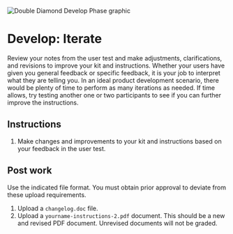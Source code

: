 ![Double Diamond Develop Phase graphic](/assets/dd-process-develop-1200px@2x.png)

# Develop: Iterate

Review your notes from the user test and make adjustments, clarifications, and revisions to improve your kit and instructions. Whether your users have given you general feedback or specific feedback, it is your job to interpret what they are telling you. In an ideal product development scenario, there would be plenty of time to perform as many iterations as needed. If time allows, try testing another one or two participants to see if you can further improve the instructions.

## Instructions

1. Make changes and improvements to your kit and instructions based on your feedback in the user test.

## Post work

Use the indicated file format. You must obtain prior approval to deviate from these upload requirements.

1. Upload a `changelog.doc` file.
2. Upload a `yourname-instructions-2.pdf` document. This should be a new and revised PDF document. Unrevised documents will not be graded.
